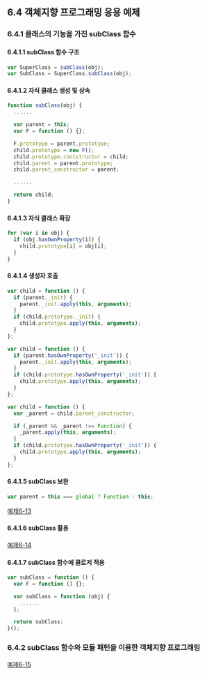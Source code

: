 ## 6.4 객체지향 프로그래밍 응용 예제

### 6.4.1 클래스의 기능을 가진 subClass 함수

#### 6.4.1.1 subClass 함수 구조
```javascript
var SuperClass = subClass(obj);
var SubClass = SuperClass.subClass(obj);
```

#### 6.4.1.2 자식 클래스 생성 및 상속
```javascript
function subClass(obj) {
  ......

  var parent = this;
  var F = function () {};

  F.prototype = parent.prototype;
  child.prototype = new F();
  child.prototype.contstructor = child;
  child.parent = parent.prototype;
  child.parent_constructor = parent;

  ......

  return child;
}
```

#### 6.4.1.3 자식 클래스 확장
```javascript
for (var i in obj) {
  if (obj.hasOwnProperty(i)) {
    child.prototype[i] = obj[i];
  }
}
```

#### 6.4.1.4 생성자 호출
```javascript
var child = function () {
  if (parent._init) {
    parent._init.apply(this, arguments);
  }
  if (child.prototype._init) {
    child.prototype.apply(this, arguments);
  }
};
```

```javascript
var child = function () {
  if (parent.hasOwnProperty('_init')) {
    parent._init.apply(this, arguments);
  }
  if (child.prototype.hasOwnProperty('_init')) {
    child.prototype.apply(this, arguments);
  }
};
```

```javascript
var child = function () {
  var _parent = child.parent_constructor;

  if (_parent && _parent !== Function) {
    _parent.apply(this, arguments);
  }
  if (child.prototype.hasOwnProperty('_init')) {
    child.prototype.apply(this, arguments);
  }
};
```

#### 6.4.1.5 subClass 보완
```javascript
var parent = this === global ? Function : this;
```
[예제6-13][6-13]

#### 6.4.1.6 subClass 활용
[예제6-14][6-14]

#### 6.4.1.7 subClass 함수에 클로저 적용
```javascript
var subClass = function () {
  var F = function () {};

  var subClass = function (obj) {
    ......
  };

  return subClass;
}();
```

### 6.4.2 subClass 함수와 모듈 패턴을 이용한 객체지향 프로그래밍
[예제6-15][6-15]

[6-13]: ../src/ch6-4/ex6.13.html
[6-14]: ../src/ch6-4/ex6.14.html
[6-15]: ../src/ch6-4/ex6.15.html
